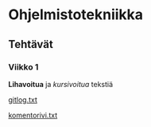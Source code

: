 # Ohjelmistotekniikka
## Tehtävät
### Viikko 1
**Lihavoitua** ja *kursivoitua* tekstiä

[gitlog.txt](https://github.com/Hempppa/ot-tyo/blob/master/laskarit/viikko1/gitlog.txt)

[komentorivi.txt](https://github.com/Hempppa/ot-tyo/blob/master/laskarit/viikko1/komentorivi.txt)
